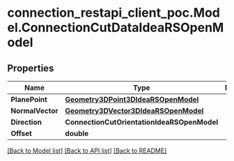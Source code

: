 # connection_restapi_client_poc.Model.ConnectionCutDataIdeaRSOpenModel

## Properties

Name | Type | Description | Notes
------------ | ------------- | ------------- | -------------
**PlanePoint** | [**Geometry3DPoint3DIdeaRSOpenModel**](Geometry3DPoint3DIdeaRSOpenModel.md) |  | [optional] 
**NormalVector** | [**Geometry3DVector3DIdeaRSOpenModel**](Geometry3DVector3DIdeaRSOpenModel.md) |  | [optional] 
**Direction** | **ConnectionCutOrientationIdeaRSOpenModel** |  | [optional] 
**Offset** | **double** |  | [optional] 

[[Back to Model list]](../README.md#documentation-for-models) [[Back to API list]](../README.md#documentation-for-api-endpoints) [[Back to README]](../README.md)

